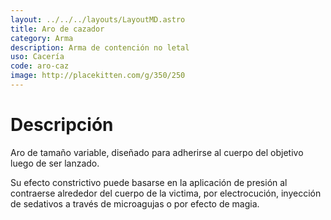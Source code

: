```yaml
---
layout: ../../../layouts/LayoutMD.astro
title: Aro de cazador
category: Arma
description: Arma de contención no letal
uso: Cacería
code: aro-caz
image: http://placekitten.com/g/350/250
---
```

# Descripción
Aro de tamaño variable, diseñado para adherirse al cuerpo del objetivo luego de ser lanzado.

Su efecto constrictivo puede basarse en la aplicación de presión al contraerse alrededor del cuerpo de la victima, por electrocución, inyección de sedativos a través de microagujas o por efecto de magia.


